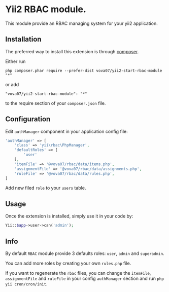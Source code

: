 Yii2 RBAC module.
==================
This module provide an RBAC managing system for your yii2 application.

Installation
------------

The preferred way to install this extension is through [composer](http://getcomposer.org/download/).

Either run

```
php composer.phar require --prefer-dist vova07/yii2-start-rbac-module "*"
```

or add

```
"vova07/yii2-start-rbac-module": "*"
```

to the require section of your `composer.json` file.

Configuration
-------------

Edit `authManager` component in your application config file:

```php
'authManager' => [
    'class' => 'yii\rbac\PhpManager',
    'defaultRoles' => [
        'user'
    ],
    'itemFile' => '@vova07/rbac/data/items.php',
    'assignmentFile' => '@vova07/rbac/data/assignments.php',
    'ruleFile' => '@vova07/rbac/data/rules.php',
]
```

Add new filed `role` to your `users` table.

Usage
-----

Once the extension is installed, simply use it in your code by:

```php
Yii::$app->user->can('admin');
```

Info
----

By default `RBAC` module provide 3 defaults roles: `user`, `admin` and `superadmin`.

You can add more roles by creating your own `rules.php` file.

If you want to regenerate the `rbac` files, you can change the `itemFile`, `assignmentFile` and `ruleFile` in your config `authManager` section and run `php yii cron/cron/init`.
